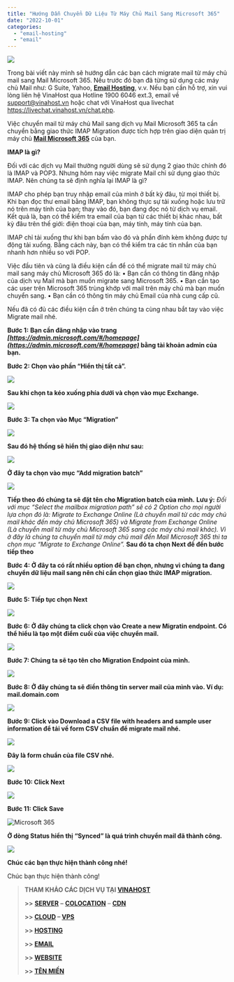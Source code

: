 ```yaml
---
title: "Hướng Dẫn Chuyển Dữ Liệu Từ Máy Chủ Mail Sang Microsoft 365"
date: "2022-10-01"
categories: 
  - "email-hosting"
  - "email"
---
```


![](images/migration.jpg)

Trong bài viết này mình sẽ hướng dẫn các bạn cách migrate mail từ máy chủ mail sang Mail Microsoft 365. Nếu trước đó bạn đã từng sử dụng các máy chủ Mail như: G Suite, Yahoo, **[Email Hosting](https://vinahost.vn/email-hosting-chuyen-nghiep/)**, v.v. Nếu bạn cần hỗ trợ, xin vui lòng liên hệ VinaHost qua Hotline 1900 6046 ext.3, email về support@vinahost.vn hoặc chat với VinaHost qua livechat https://livechat.vinahost.vn/chat.php.

Việc chuyển mail từ máy chủ Mail sang dịch vụ Mail Microsoft 365 ta cần chuyển bằng giao thức IMAP Migration được tích hợp trên giao diện quản trị máy chủ **[Mail Microsoft 365](https://vinahost.vn/microsoft-365/)** của bạn.

**IMAP là gì?**

Đối với các dịch vụ Mail thường người dùng sẽ sử dụng 2 giao thức chính đó là IMAP và POP3. Nhưng hôm nay việc migrate Mail chỉ sử dụng giao thức IMAP. Nên chúng ta sẽ định nghĩa lại IMAP là gì?

IMAP cho phép bạn truy nhập email của mình ở bất kỳ đâu, từ mọi thiết bị. Khi bạn đọc thư email bằng IMAP, bạn không thực sự tải xuống hoặc lưu trữ nó trên máy tính của bạn; thay vào đó, bạn đang đọc nó từ dịch vụ email. Kết quả là, bạn có thể kiểm tra email của bạn từ các thiết bị khác nhau, bất kỳ đâu trên thế giới: điện thoại của bạn, máy tính, máy tính của bạn.

IMAP chỉ tải xuống thư khi bạn bấm vào đó và phần đính kèm không được tự động tải xuống. Bằng cách này, bạn có thể kiểm tra các tin nhắn của bạn nhanh hơn nhiều so với POP.

Việc đầu tiên và cũng là điều kiện cần để có thể migrate mail từ máy chủ mail sang máy chủ Microsoft 365 đó là: • Bạn cần có thông tin đăng nhập của dịch vụ Mail mà bạn muốn migrate sang Microsoft 365. • Bạn cần tạo các user trên Microsoft 365 trùng khớp với mail trên máy chủ mà bạn muốn chuyển sang. • Bạn cần có thông tin máy chủ Email của nhà cung cấp cũ.

Nếu đã có đủ các điều kiện cần ở trên chúng ta cùng nhau bắt tay vào việc Migrate mail nhé.

**Bước 1:** **Bạn cần đăng nhập vào trang _[https://admin.microsoft.com/#/homepage](https://admin.microsoft.com/#/homepage)_ bằng tài khoản admin của bạn.**

**Bước 2: Chọn vào phần “Hiển thị tất cả”.**

![](images/1.png)

**Sau khi chọn ta kéo xuống phía dưới và chọn vào mục Exchange.**

![](images/1-1.png)

**Bước 3: Ta chọn vào Mục “Migration”**

![](images/2.png)

**Sau đó hệ thống sẽ hiển thị giao diện như sau:**

![](images/3.png)

**Ở đây ta chọn vào mục “Add migration batch”**

![](images/4.png)

**Tiếp theo đó chúng ta sẽ đặt tên cho Migration batch của mình.** **Lưu ý:** _Đối với mục “Select the mailbox migration path” sẽ có 2 Option cho mọi người lựa chọn đó là: Migrate to Exchange Online (Là chuyển mail từ các máy chủ mail khác đến máy chủ Microsoft 365) và Migrate from Exchange Online (Là chuyển mail từ máy chủ Microsoft 365 sang các máy chủ mail khác). Vì ở đây là chúng ta chuyển mail từ máy chủ mail đến Mail Microsoft 365 thì ta chọn mục “Migrate to Exchange Online”._ **Sau đó ta chọn Next để đến bước tiếp theo**

**Bước 4: Ở đây ta có rất nhiều option để bạn chọn, nhưng vì chúng ta đang chuyển dữ liệu mail sang nên chỉ cần chọn giao thức IMAP migration.**

![](images/4-1.png)

**Bước 5: Tiếp tục chọn Next**

![](images/5.png)

**Bước 6: Ở đây chúng ta click chọn vào Create a new Migratin endpoint. Có thể hiểu là tạo một điểm cuối của việc chuyển mail.**

![](images/6.png)

**Bước 7: Chúng ta sẽ tạo tên cho Migration Endpoint của mình.**

![](images/6-1.png)

**Bước 8: Ở đây chúng ta sẽ điền thông tin server mail của mình vào. Ví dụ: mail.domain.com**

![](images/6-2.png)

**Bước 9: Click vào Download a CSV file with headers and sample user information để tải về form CSV chuẩn để migrate mail nhé.**

![](images/7.png)

**Đây là form chuẩn của file CSV nhé.**

![](images/7-1.png)

**Bước 10: Click Next**

![](images/7-2.png)

**Bước 11: Click Save**

![Microsoft 365](images/7-3.png)

**Ở dòng Status hiển thị “Synced” là quá trình chuyển mail đã thành công.**

![](images/7-4.png)

**Chúc các bạn thực hiện thành công nhé!**

Chúc bạn thực hiện thành công!

> **THAM KHẢO CÁC DỊCH VỤ TẠI [VINAHOST](https://vinahost.vn/)**
> 
> **\>>** [**SERVER**](https://vinahost.vn/thue-may-chu-rieng/) **–** [**COLOCATION**](https://vinahost.vn/colocation.html) – [**CDN**](https://vinahost.vn/dich-vu-cdn-chuyen-nghiep)
> 
> **\>> [CLOUD](https://vinahost.vn/cloud-server-gia-re/) – [VPS](https://vinahost.vn/vps-ssd-chuyen-nghiep/)**
> 
> **\>> [HOSTING](https://vinahost.vn/wordpress-hosting)**
> 
> **\>> [EMAIL](https://vinahost.vn/email-hosting)**
> 
> **\>> [WEBSITE](http://vinawebsite.vn/)**
> 
> **\>> [TÊN MIỀN](https://vinahost.vn/ten-mien-gia-re/)**
